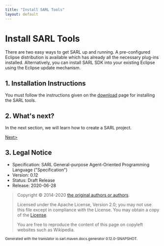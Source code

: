 ```yaml
---
title: "Install SARL Tools"
layout: default
---
```


# Install SARL Tools

There are two easy ways to get SARL up and running. A pre-configured Eclipse distribution is available which has already all
the necessary plug-ins installed. Alternatively, you can install SARL SDK into your existing Eclipse using the Eclipse update
mechanism.

## 1. Installation Instructions

You must follow the instructions given on the [download](http://www.sarl.io/download/index.html) page for installing the SARL tools.

## 2. What's next?

In the next section, we will learn how to create a SARL project.

[Next>](./CreateFirstProject.html)

## 3. Legal Notice

* Specification: SARL General-purpose Agent-Oriented Programming Language ("Specification")
* Version: 0.12
* Status: Draft Release
* Release: 2020-06-28

> Copyright &copy; 2014-2020 [the original authors or authors](http://www.sarl.io/about/index.html).
>
> Licensed under the Apache License, Version 2.0;
> you may not use this file except in compliance with the License.
> You may obtain a copy of the [License](http://www.apache.org/licenses/LICENSE-2.0).
>
> You are free to reproduce the content of this page on copyleft websites such as Wikipedia.

<small>Generated with the translator io.sarl.maven.docs.generator 0.12.0-SNAPSHOT.</small>